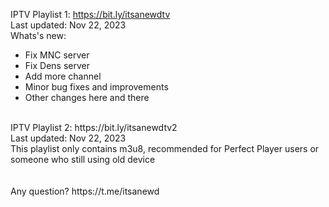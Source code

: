 IPTV Playlist 1: https://bit.ly/itsanewdtv
<br />
Last updated: Nov 22, 2023
<br />
Whats's new:
- Fix MNC server
- Fix Dens server
- Add more channel
- Minor bug fixes and improvements
- Other changes here and there
<br />
IPTV Playlist 2: https://bit.ly/itsanewdtv2
<br />
Last updated: Nov 22, 2023
<br />
This playlist only contains m3u8, recommended for Perfect Player users or someone who still using old device
<br />
<br />
<br />
Any question? https://t.me/itsanewd
